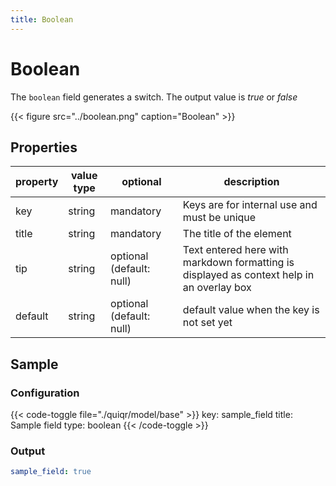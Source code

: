 ```yaml
---
title: Boolean
---
```


# Boolean

The `boolean` field generates a switch. The output value is _true_ or _false_

{{< figure src="../boolean.png" caption="Boolean" >}}

## Properties

| property | value type | optional                 | description                                                                               |
|----------|------------|--------------------------|-------------------------------------------------------------------------------------------|
| key      | string     | mandatory                | Keys are for internal use and must be unique                                              |
| title    | string     | mandatory                | The title of the element                                                                  |
| tip      | string     | optional (default: null) | Text entered here with markdown formatting is displayed as context help in an overlay box |
| default  | string     | optional (default: null) | default value when the key is not set yet                                                 |

## Sample

### Configuration

{{< code-toggle file="./quiqr/model/base" >}}
key: sample_field
title: Sample field
type: boolean
{{< /code-toggle >}}

### Output

```yaml
sample_field: true
```
